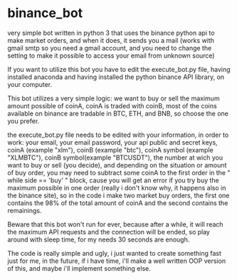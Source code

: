 # binance_bot
very simple bot written in python 3 that uses the binance python api to make market orders, and when it does, it sends you a mail (works with gmail smtp so you need a gmail account, and you need to change the setting to make it possible to access your email from unknown source)

If you want to utilize this bot you have to edit the execute_bot.py file, having installed anaconda and having installed the python binance API library, on your computer.

This bot utilizes a very simple logic: we want to buy or sell the maximum amount possible of coinA, coinA is traded with coinB,
most of the coins available on binance are tradable in BTC, ETH, and BNB, so choose the one you prefer.

the execute_bot.py file needs to be edited with your information, in order to work:
your email, your email password, your api public and secret keys, coinA (example "xlm"), coinB (example "btc"), coinA symbol (example "XLMBTC"), coinB symbol(example "BTCUSDT"), the number at wich you want to buy or sell (you decide), and depending on the situation or amount of buy order, you may need to subtract some coinA to the first order in the " while side == 'buy' " block, cause you will get an error if you try buy the maximum possible in one order (really i don't know why, it happens also in the binance site), so in the code i make two market buy orders, the first one contains the 98% of the total amount of coinA and the second contains the remainings.

Beware that this bot won't run for ever, because after a while, it will reach the maximum API requests and the connection will be ended, so play around with sleep time, for my needs 30 seconds are enough. 

The code is really simple and ugly, i just wanted to create something fast just for me, in the future, if i have time, i'll make a well written OOP version of this, and maybe i'll implement something else.


